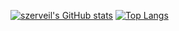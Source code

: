 [![szerveil's GitHub stats](https://github-readme-stats.vercel.app/api?username=doggiexb)](https://github.com/szerveil/github-readme-stats)
[![Top Langs](https://github-readme-stats.vercel.app/api/top-langs/?username=doggiexb)](https://github.com/szerveil/github-readme-stats)
